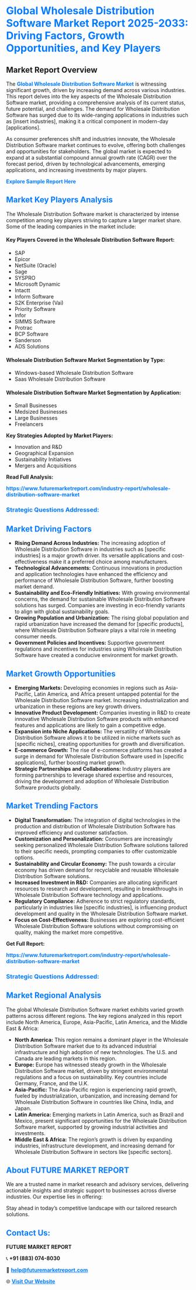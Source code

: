 <h1 style="color: #007BFF;">Global Wholesale Distribution Software Market Report 2025-2033: Driving Factors, Growth Opportunities, and Key Players</h1>

<section id="overview">
<h2>Market Report Overview</h2>
<p>The <a href="https://www.futuremarketreport.com/industry-report/wholesale-distribution-software-market" style="color: #007BFF; text-decoration: none;"><strong>Global Wholesale Distribution Software Market</strong></a> is witnessing significant growth, driven by increasing demand across various industries. This report delves into the key aspects of the Wholesale Distribution Software market, providing a comprehensive analysis of its current status, future potential, and challenges. The demand for Wholesale Distribution Software has surged due to its wide-ranging applications in industries such as [insert industries], making it a critical component in modern-day [applications].</p>
<p>As consumer preferences shift and industries innovate, the Wholesale Distribution Software market continues to evolve, offering both challenges and opportunities for stakeholders. The global market is expected to expand at a substantial compound annual growth rate (CAGR) over the forecast period, driven by technological advancements, emerging applications, and increasing investments by major players.</p>
</section>

<section id="overview">
<p><a href="https://www.futuremarketreport.com/request-sample/reportId=99366" style="color: #007BFF; text-decoration: none;"><strong>Explore Sample Report Here</strong></a></p>
</section>

<section id="key-players">
<h2 style="color: #007BFF;">Market Key Players Analysis</h2>
<p>The Wholesale Distribution Software market is characterized by intense competition among key players striving to capture a larger market share. Some of the leading companies in the market include:</p>
<h4>Key Players Covered in the Wholesale Distribution Software Report:</h4>
<ul><li>SAP</li><li>Epicor</li><li>NetSuite (Oracle)</li><li>Sage</li><li>SYSPRO</li><li>Microsoft Dynamic</li><li>Intactt</li><li>Inform Software</li><li>S2K Enterprise (Vai)</li><li>Priority Software</li><li>Infor</li><li>SIMMS Software</li><li>Protrac</li><li>BCP Software</li><li>Sanderson</li><li>ADS Solutions</li></ul>
<h4>Wholesale Distribution Software Market Segmentation by Type:</h4>
<ul><li>Windows-based Wholesale Distribution Software</li><li>Saas Wholesale Distribution Software</li></ul>

<h4>Wholesale Distribution Software Market Segmentation by Application:</h4>
<ul><li>Small Businesses</li><li>Medsized Businesses</li><li>Large Businesses</li><li>Freelancers</li></ul>
<p><strong>Key Strategies Adopted by Market Players:</strong></p>
<ul>
<li>Innovation and R&D</li>
<li>Geographical Expansion</li>
<li>Sustainability Initiatives</li>
<li>Mergers and Acquisitions</li>
</ul>
</section>

<section>
<p><strong>Read Full Analysis: </strong></p><a href="https://www.futuremarketreport.com/industry-report/wholesale-distribution-software-market" style="color: #007BFF; text-decoration: none;"><strong>https://www.futuremarketreport.com/industry-report/wholesale-distribution-software-market</strong></a>
<h3 style="color: #007BFF;">Strategic Questions Addressed:</h3>
</section>

<section id="driving-factors">
<h2 style="color: #007BFF;">Market Driving Factors</h2>
<ul>
<li><strong>Rising Demand Across Industries:</strong> The increasing adoption of Wholesale Distribution Software in industries such as [specific industries] is a major growth driver. Its versatile applications and cost-effectiveness make it a preferred choice among manufacturers.</li>
<li><strong>Technological Advancements:</strong> Continuous innovations in production and application technologies have enhanced the efficiency and performance of Wholesale Distribution Software, further boosting market demand.</li>
<li><strong>Sustainability and Eco-Friendly Initiatives:</strong> With growing environmental concerns, the demand for sustainable Wholesale Distribution Software solutions has surged. Companies are investing in eco-friendly variants to align with global sustainability goals.</li>
<li><strong>Growing Population and Urbanization:</strong> The rising global population and rapid urbanization have increased the demand for [specific products], where Wholesale Distribution Software plays a vital role in meeting consumer needs.</li>
<li><strong>Government Policies and Incentives:</strong> Supportive government regulations and incentives for industries using Wholesale Distribution Software have created a conducive environment for market growth.</li>
</ul>
</section>

<section id="growth-opportunities">
<h2 style="color: #007BFF;">Market Growth Opportunities</h2>
<ul>
<li><strong>Emerging Markets:</strong> Developing economies in regions such as Asia-Pacific, Latin America, and Africa present untapped potential for the Wholesale Distribution Software market. Increasing industrialization and urbanization in these regions are key growth drivers.</li>
<li><strong>Innovative Product Development:</strong> Companies investing in R&D to create innovative Wholesale Distribution Software products with enhanced features and applications are likely to gain a competitive edge.</li>
<li><strong>Expansion into Niche Applications:</strong> The versatility of Wholesale Distribution Software allows it to be utilized in niche markets such as [specific niches], creating opportunities for growth and diversification.</li>
<li><strong>E-commerce Growth:</strong> The rise of e-commerce platforms has created a surge in demand for Wholesale Distribution Software used in [specific applications], further boosting market growth.</li>
<li><strong>Strategic Partnerships and Collaborations:</strong> Industry players are forming partnerships to leverage shared expertise and resources, driving the development and adoption of Wholesale Distribution Software products globally.</li>
</ul>
</section>

<section id="trending-factors">
<h2 style="color: #007BFF;">Market Trending Factors</h2>
<ul>
<li><strong>Digital Transformation:</strong> The integration of digital technologies in the production and distribution of Wholesale Distribution Software has improved efficiency and customer satisfaction.</li>
<li><strong>Customization and Personalization:</strong> Consumers are increasingly seeking personalized Wholesale Distribution Software solutions tailored to their specific needs, prompting companies to offer customizable options.</li>
<li><strong>Sustainability and Circular Economy:</strong> The push towards a circular economy has driven demand for recyclable and reusable Wholesale Distribution Software solutions.</li>
<li><strong>Increased Investment in R&D:</strong> Companies are allocating significant resources to research and development, resulting in breakthroughs in Wholesale Distribution Software technology and applications.</li>
<li><strong>Regulatory Compliance:</strong> Adherence to strict regulatory standards, particularly in industries like [specific industries], is influencing product development and quality in the Wholesale Distribution Software market.</li>
<li><strong>Focus on Cost-Effectiveness:</strong> Businesses are exploring cost-efficient Wholesale Distribution Software solutions without compromising on quality, making the market more competitive.</li>
</ul>
</section>

<section>
<p><strong>Get Full Report: </strong></p><a href="https://www.futuremarketreport.com/industry-report/wholesale-distribution-software-market" style="color: #007BFF; text-decoration: none;"><strong>https://www.futuremarketreport.com/industry-report/wholesale-distribution-software-market</strong></a>
<h3 style="color: #007BFF;">Strategic Questions Addressed:</h3>
</section>


<section id="regional-analysis">
<h2 style="color: #007BFF;">Market Regional Analysis</h2>
<p>The global Wholesale Distribution Software market exhibits varied growth patterns across different regions. The key regions analyzed in this report include North America, Europe, Asia-Pacific, Latin America, and the Middle East & Africa:</p>
<ul>
<li><strong>North America:</strong> This region remains a dominant player in the Wholesale Distribution Software market due to its advanced industrial infrastructure and high adoption of new technologies. The U.S. and Canada are leading markets in this region.</li>
<li><strong>Europe:</strong> Europe has witnessed steady growth in the Wholesale Distribution Software market, driven by stringent environmental regulations and a focus on sustainability. Key countries include Germany, France, and the U.K.</li>
<li><strong>Asia-Pacific:</strong> The Asia-Pacific region is experiencing rapid growth, fueled by industrialization, urbanization, and increasing demand for Wholesale Distribution Software in countries like China, India, and Japan.</li>
<li><strong>Latin America:</strong> Emerging markets in Latin America, such as Brazil and Mexico, present significant opportunities for the Wholesale Distribution Software market, supported by growing industrial activities and investments.</li>
<li><strong>Middle East & Africa:</strong> The region’s growth is driven by expanding industries, infrastructure development, and increasing demand for Wholesale Distribution Software in sectors like [specific sectors].</li>
</ul>
</section>

<footer>
<h2 style="color: #007BFF;">About FUTURE MARKET REPORT</h2>
<p>We are a trusted name in market research and advisory services, delivering actionable insights and strategic support to businesses across diverse industries. Our expertise lies in offering:</p>

<p>Stay ahead in today’s competitive landscape with our tailored research solutions.</p>

<h2 style="color: #007BFF;">Contact Us:</h2>
<p><strong>FUTURE MARKET REPORT</strong></p>
<p>📞 <strong>+91 (883) 074-8030</strong></p>
<p>📧 <strong><a href="mailto:help@futuremarketreport.com" style="color: #007BFF;">help@futuremarketreport.com</a></strong></p>
<p>🌐 <strong><a href="https://www.futuremarketreport.com/" style="color: #007BFF;">Visit Our Website</a></strong></p>
</footer>